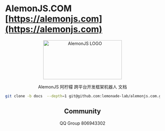 # AlemonJS.COM [https://alemonjs.com](https://alemonjs.com)

<div align="center">
  <a 
  href="https://alemonjs.com/" 
  target="_blank" 
  rel="noopener noreferrer">
  <img 
   width="256" 
   height="128"
   src="https://alemonjs.com/img/alemon.jpg" 
   alt="AlemonJS LOGO"
   >
  </a>
</div>

<div align="center">

AlemonJS 阿柠檬 跨平台开发框架机器人 文档

```sh
git clone -b docs  --depth=1 git@github.com:lemonade-lab/alemonjs.com.git
```

## Community

QQ Group 806943302
